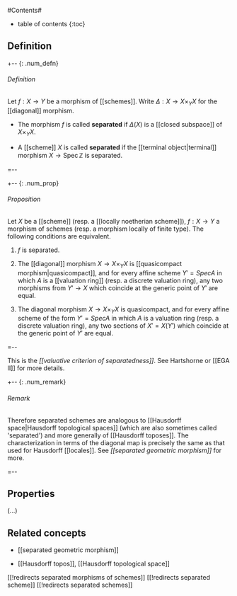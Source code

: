 

#Contents#
* table of contents
{:toc}

## Definition

+-- {: .num_defn}
###### Definition

Let $f : X \to Y$ be a morphism of [[schemes]]. Write $\Delta : X \to X \times_Y X$ for the [[diagonal]] morphism. 

* The morphism $f$ is called __separated__ if $\Delta(X)$ is a [[closed subspace]] of $X \times_Y X$.

* A [[scheme]] $X$ is called __separated__ if the [[terminal object|terminal]] morphism $X \to \operatorname{Spec} \mathbb{Z}$ is separated.

=--

+-- {: .num_prop}
###### Proposition

Let $X$ be a [[scheme]] (resp. a [[locally noetherian scheme]]),
 $f: X\to Y$ a morphism of schemes (resp. a morphism locally of finite type). The following conditions are equivalent.

1. $f$ is separated.

1. The [[diagonal]] morphism $X\to X\times_Y X$ is [[quasicompact morphism|quasicompact]], and for every affine scheme $Y' = Spec A$ in which $A$ is a [[valuation ring]] (resp. a discrete valuation ring), any two morphisms from $Y'\to X$ which coincide at the generic point of $Y'$ are equal.

1. The diagonal morphism $X\to X\times_Y X$ is quasicompact, and for every affine scheme of the form  $Y' = Spec A$ in which $A$ is a valuation ring (resp. a discrete valuation ring), any two sections of $X' = X(Y')$ which coincide at the generic point of $Y'$ are equal. 

=--

This is the _[[valuative criterion of separatedness]]_. See Hartshorne or [[EGA II]] for more details.

+-- {: .num_remark}
###### Remark

Therefore separated schemes are analogous to [[Hausdorff space|Hausdorff topological spaces]] (which are also sometimes called 'separated') and more generally of [[Hausdorff toposes]].  The characterization in terms of the diagonal map is precisely the same as that used for Hausdorff [[locales]]. See _[[separated geometric morphism]]_ for more.

=--

## Properties

(...)

## Related concepts


* [[separated geometric morphism]]

* [[Hausdorff topos]], [[Hausdorff topological space]]


[[!redirects separated morphisms of schemes]]
[[!redirects separated scheme]]
[[!redirects separated schemes]]
